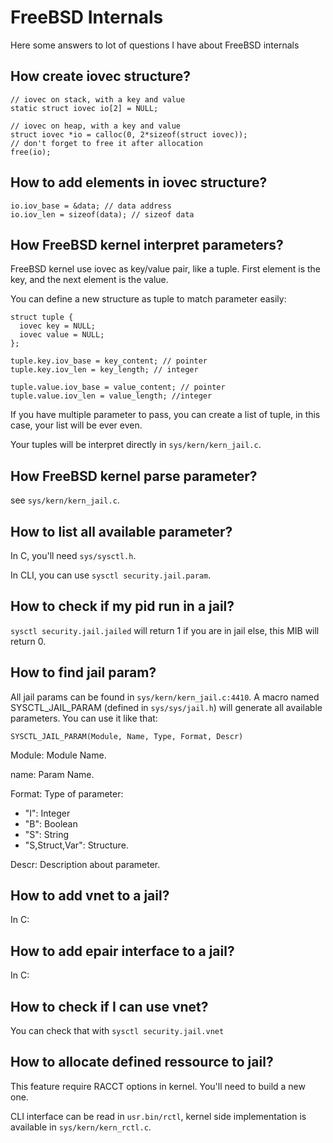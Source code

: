 # FreeBSD Internals

Here some answers to lot of questions I have about FreeBSD internals

## How create iovec structure?

```
// iovec on stack, with a key and value
static struct iovec io[2] = NULL;

// iovec on heap, with a key and value
struct iovec *io = calloc(0, 2*sizeof(struct iovec));
// don't forget to free it after allocation
free(io);
```

## How to add elements in iovec structure?

```
io.iov_base = &data; // data address
io.iov_len = sizeof(data); // sizeof data
```

## How FreeBSD kernel interpret parameters?

FreeBSD  kernel use  iovec  as  key/value pair,  like  a tuple.  First
element is the key, and the next element is the value.

You can define a new structure as tuple to match parameter easily:

```
struct tuple {
  iovec key = NULL;
  iovec value = NULL;
};

tuple.key.iov_base = key_content; // pointer
tuple.key.iov_len = key_length; // integer

tuple.value.iov_base = value_content; // pointer
tuple.value.iov_len = value_length; //integer

```

If  you have  multiple parameter  to pass,  you can  create a  list of
tuple, in this case, your list will be ever even.

Your tuples will be interpret directly in `sys/kern/kern_jail.c`.

## How FreeBSD kernel parse parameter?

see `sys/kern/kern_jail.c`.

## How to list all available parameter?

In C, you'll need `sys/sysctl.h`.

In CLI, you can use `sysctl security.jail.param`.

## How to check if my pid run in a jail?

`sysctl security.jail.jailed` will  return 1 if you are  in jail else,
this MIB will return 0.

## How to find jail param?

All jail params  can be found in  `sys/kern/kern_jail.c:4410`. A macro
named  SYSCTL_JAIL_PARAM (defined  in `sys/sys/jail.h`)  will generate
all available parameters. You can use it like that:

```
SYSCTL_JAIL_PARAM(Module, Name, Type, Format, Descr)
```

Module: Module Name.

name: Param Name.

Format: Type of parameter:

 * "I": Integer
 * "B": Boolean
 * "S": String
 * "S,Struct,Var": Structure.

Descr: Description about parameter.

## How to add vnet to a jail?

In C:

## How to add epair interface to a jail?

In C:

## How to check if I can use vnet?

You can check that with `sysctl security.jail.vnet`

## How to allocate defined ressource to jail?

This feature require  RACCT options in kernel. You'll need  to build a
new one.

CLI   interface   can  be   read   in   `usr.bin/rctl`,  kernel   side
implementation is available in `sys/kern/kern_rctl.c`.
